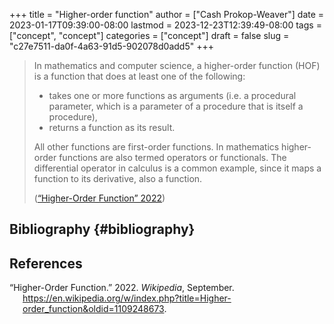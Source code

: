 +++
title = "Higher-order function"
author = ["Cash Prokop-Weaver"]
date = 2023-01-17T09:39:00-08:00
lastmod = 2023-12-23T12:39:49-08:00
tags = ["concept", "concept"]
categories = ["concept"]
draft = false
slug = "c27e7511-da0f-4a63-91d5-902078d0add5"
+++

> In mathematics and computer science, a higher-order function (HOF) is a function that does at least one of the following:
>
> -   takes one or more functions as arguments (i.e. a procedural parameter, which is a parameter of a procedure that is itself a procedure),
> -   returns a function as its result.
>
> All other functions are first-order functions. In mathematics higher-order functions are also termed operators or functionals. The differential operator in calculus is a common example, since it maps a function to its derivative, also a function.
>
> (<a href="#citeproc_bib_item_1">“Higher-Order Function” 2022</a>)


## Bibliography {#bibliography}

## References

<style>.csl-entry{text-indent: -1.5em; margin-left: 1.5em;}</style><div class="csl-bib-body">
  <div class="csl-entry"><a id="citeproc_bib_item_1"></a>“Higher-Order Function.” 2022. <i>Wikipedia</i>, September. <a href="https://en.wikipedia.org/w/index.php?title=Higher-order_function&oldid=1109248673">https://en.wikipedia.org/w/index.php?title=Higher-order_function&#38;oldid=1109248673</a>.</div>
</div>
